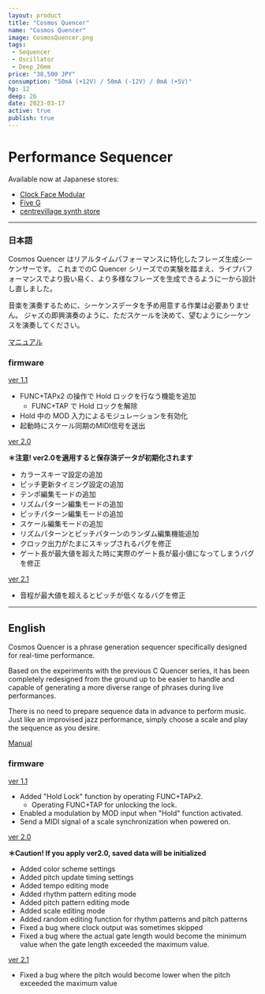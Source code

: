 ```yaml
---
layout: product
title: "Cosmos Quencer"
name: "Cosmos Quencer"
image: CosmosQuencer.png
tags:
 - Sequencer
 - Oscillator
 - Deep_26mm
price: "38,500 JPY"
consumption: "50mA (+12V) / 50mA (-12V) / 0mA (+5V)"
hp: 12
deep: 26
date: 2023-03-17
active: true
publish: true
---
```


# Performance Sequencer

Available now at Japanese stores:

- [Clock Face Modular](https://clockfacemodular.com/products/centrevillage-cosmos-quencer)
- [Five G](https://fiveg.net/?pid=173510519)
- [centrevillage synth store](https://centrevillage.stores.jp/items/641ffe86cd92fe0054fb60be)

---

### 日本語

Cosmos Quencer はリアルタイムパフォーマンスに特化したフレーズ生成シーケンサーです。
これまでのC Quencer シリーズでの実験を踏まえ、ライプバフォーマンスでより扱い易く、より多様なフレーズを生成できるように一から設計し直しました。

音楽を演奏するために、シーケンスデータを予め用意する作業は必要ありません。
ジャズの即興演奏のように、ただスケールを決めて、望むようにシーケンスを演奏してください。

[マニュアル](https://docs.google.com/document/d/1_Whr4eWBCl4U3onve2wlRnI74xXXq1AAWBJG4ziiXdo/edit?usp=sharing)

### firmware

[ver 1.1](https://drive.google.com/file/d/1XxPXW8tJoo2P8ElwdxrxA4mvROmPIWYD/view?usp=sharing)
 
- FUNC+TAPx2 の操作で Hold ロックを行なう機能を追加
  - FUNC+TAP で Hold ロックを解除
- Hold 中の MOD 入力によるモジュレーションを有効化
- 起動時にスケール同期のMIDI信号を送出

[ver 2.0](https://drive.google.com/file/d/19nKScyqwfQ5BW_CWFy8qSIk3PN2BWPDl/view?usp=share_link)

**＊注意! ver2.0を適用すると保存済データが初期化されます**

- カラースキーマ設定の追加
- ピッチ更新タイミング設定の追加
- テンポ編集モードの追加
- リズムパターン編集モードの追加
- ピッチパターン編集モードの追加
- スケール編集モードの追加
- リズムパターンとピッチパターンのランダム編集機能追加
- クロック出力がたまにスキップされるバグを修正
- ゲート長が最大値を超えた時に実際のゲート長が最小値になってしまうバグを修正

[ver 2.1](https://drive.google.com/file/d/1mZTeoLJ4gv8Pp3MTzYEoM6705i-Y02OH/view?usp=sharing)

- 音程が最大値を超えるとピッチが低くなるバグを修正

---

## English
Cosmos Quencer is a phrase generation sequencer specifically designed for real-time performance. 

Based on the experiments with the previous C Quencer series, it has been completely redesigned from the ground up to be easier to handle and capable of generating a more diverse range of phrases during live performances.

There is no need to prepare sequence data in advance to perform music. Just like an improvised jazz performance, simply choose a scale and play the sequence as you desire.

[Manual](https://docs.google.com/document/d/1sI0_VjICNu8YFgrq_1jBzLYS_FRSbUD0Ru3w28ONuu4/edit?usp=sharing)

### firmware

[ver 1.1](https://drive.google.com/file/d/1XxPXW8tJoo2P8ElwdxrxA4mvROmPIWYD/view?usp=sharing)
 
- Added "Hold Lock" function by operating FUNC+TAPx2.
  - Operating FUNC+TAP for unlocking the lock.
- Enabled a modulation by MOD input when "Hold" function activated.
- Send a MIDI signal of a scale synchronization when powered on.

[ver 2.0](https://drive.google.com/file/d/19nKScyqwfQ5BW_CWFy8qSIk3PN2BWPDl/view?usp=share_link)

**＊Caution! If you apply ver2.0, saved data will be initialized**

- Added color scheme settings
- Added pitch update timing settings
- Added tempo editing mode
- Added rhythm pattern editing mode
- Added pitch pattern editing mode
- Added scale editing mode
- Added random editing function for rhythm patterns and pitch patterns
- Fixed a bug where clock output was sometimes skipped
- Fixed a bug where the actual gate length would become the minimum value when the gate length exceeded the maximum value.

[ver 2.1](https://drive.google.com/file/d/1mZTeoLJ4gv8Pp3MTzYEoM6705i-Y02OH/view?usp=sharing)

- Fixed a bug where the pitch would become lower when the pitch exceeded the maximum value
